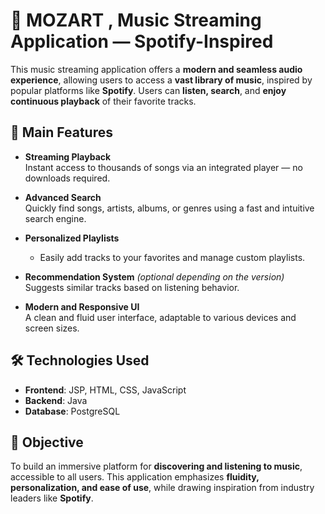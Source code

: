 # 🎵 MOZART , Music Streaming Application — Spotify-Inspired

This music streaming application offers a **modern and seamless audio experience**, allowing users to access a **vast library of music**, inspired by popular platforms like **Spotify**. Users can **listen, search**, and **enjoy continuous playback** of their favorite tracks.

## 🔑 Main Features

- **Streaming Playback**  
  Instant access to thousands of songs via an integrated player — no downloads required.

- **Advanced Search**  
  Quickly find songs, artists, albums, or genres using a fast and intuitive search engine.

- **Personalized Playlists**  
  - Easily add tracks to your favorites and manage custom playlists.

- **Recommendation System** *(optional depending on the version)*  
  Suggests similar tracks based on listening behavior.

- **Modern and Responsive UI**  
  A clean and fluid user interface, adaptable to various devices and screen sizes.

## 🛠️ Technologies Used

- **Frontend**: JSP, HTML, CSS, JavaScript  
- **Backend**: Java  
- **Database**: PostgreSQL

## 🎯 Objective

To build an immersive platform for **discovering and listening to music**, accessible to all users. This application emphasizes **fluidity, personalization, and ease of use**, while drawing inspiration from industry leaders like **Spotify**.
